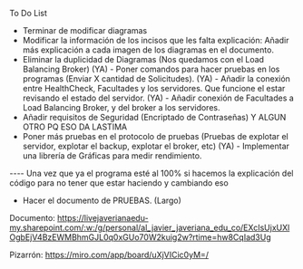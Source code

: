 To Do List

- Terminar de modificar diagramas
- Modificar la información de los incisos que les falta explicación: Añadir más explicación a cada imagen de los diagramas en el documento.
- Eliminar la duplicidad de Diagramas (Nos quedamos con el Load Balancing Broker)
(YA) - Poner comandos para hacer pruebas en los programas (Enviar X cantidad de Solicitudes).
(YA) - Añadir la conexión entre HealthCheck, Facultades y los servidores. Que funcione el estar revisando el estado del servidor.
(YA) - Añadir conexión de Facultades a Load Balancing Broker, y del broker a los servidores.
- Añadir requisitos de Seguridad (Encriptado de Contraseñas) Y ALGUN OTRO PQ ESO DA LASTIMA
- Poner más pruebas en el protocolo de pruebas (Pruebas de explotar el servidor, explotar el backup, explotar el broker, etc)
(YA) - Implementar una librería de Gráficas para medir rendimiento.

---- Una vez que ya el programa esté al 100% si hacemos la explicación del código para no tener que estar haciendo y cambiando eso

- Hacer el documento de PRUEBAS. (Largo)

Documento: https://livejaverianaedu-my.sharepoint.com/:w:/g/personal/al_javier_javeriana_edu_co/EXcIsUjxUXlOgbEjV4BzEWMBhmGJL0q0xGUo70W2kuig2w?rtime=hw8CqIad3Ug

Pizarrón: https://miro.com/app/board/uXjVICic0yM=/

